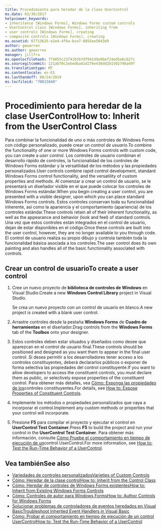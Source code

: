 ```yaml
---
title: Procedimiento para heredar de la clase UserControl
ms.date: 03/30/2017
helpviewer_keywords:
- inheritance [Windows Forms], Windows Forms custom controls
- UserControl class [Windows Forms], inheriting from
- user controls [Windows Forms], creating
- composite controls [Windows Forms], creating
ms.assetid: 67713625-e2e4-4f6a-bce7-0855ee5043d9
author: gewarren
ms.author: gewarren
manager: jillfra
ms.openlocfilehash: 7f4055c2374103b7df941d9a9bef24ed5e6cb27c
ms.sourcegitcommit: 121ab70c1ebedba41d276e436dd2b1502748a49f
ms.translationtype: MT
ms.contentlocale: es-ES
ms.lasthandoff: 08/24/2019
ms.locfileid: "70015840"
---
```

# <a name="how-to-inherit-from-the-usercontrol-class"></a><span data-ttu-id="5bd44-102">Procedimiento para heredar de la clase UserControl</span><span class="sxs-lookup"><span data-stu-id="5bd44-102">How to: Inherit from the UserControl Class</span></span>

<span data-ttu-id="5bd44-103">Para combinar la funcionalidad de uno o más controles de Windows Forms con código personalizado, puede crear un *control de usuario*.</span><span class="sxs-lookup"><span data-stu-id="5bd44-103">To combine the functionality of one or more Windows Forms controls with custom code, you can create a *user control*.</span></span> <span data-ttu-id="5bd44-104">Los controles de usuario combinan el desarrollo rápido de controles, la funcionalidad de los controles de Windows Forms estándar y la versatilidad de los métodos y las propiedades personalizados.</span><span class="sxs-lookup"><span data-stu-id="5bd44-104">User controls combine rapid control development, standard Windows Forms control functionality, and the versatility of custom properties and methods.</span></span> <span data-ttu-id="5bd44-105">Al comenzar a crear un control de usuario, se le presentará un diseñador visible en el que puede colocar los controles de Windows Forms estándar.</span><span class="sxs-lookup"><span data-stu-id="5bd44-105">When you begin creating a user control, you are presented with a visible designer, upon which you can place standard Windows Forms controls.</span></span> <span data-ttu-id="5bd44-106">Estos controles conservan toda su funcionalidad inherente, así como la apariencia y el comportamiento (apariencia) de los controles estándar.</span><span class="sxs-lookup"><span data-stu-id="5bd44-106">These controls retain all of their inherent functionality, as well as the appearance and behavior (look and feel) of standard controls.</span></span> <span data-ttu-id="5bd44-107">Una vez que estos controles están integrados en el control de usuario, dejan de estar disponibles en el código.</span><span class="sxs-lookup"><span data-stu-id="5bd44-107">Once these controls are built into the user control, however, they are no longer available to you through code.</span></span> <span data-ttu-id="5bd44-108">El control de usuario realiza su propio dibujo y controla también toda la funcionalidad básica asociada a los controles.</span><span class="sxs-lookup"><span data-stu-id="5bd44-108">The user control does its own painting and also handles all of the basic functionality associated with controls.</span></span>

## <a name="to-create-a-user-control"></a><span data-ttu-id="5bd44-109">Crear un control de usuario</span><span class="sxs-lookup"><span data-stu-id="5bd44-109">To create a user control</span></span>

1. <span data-ttu-id="5bd44-110">Cree un nuevo proyecto de **biblioteca de controles de Windows** en Visual Studio.</span><span class="sxs-lookup"><span data-stu-id="5bd44-110">Create a new **Windows Control Library** project in Visual Studio.</span></span>

   <span data-ttu-id="5bd44-111">Se crea un nuevo proyecto con un control de usuario en blanco.</span><span class="sxs-lookup"><span data-stu-id="5bd44-111">A new project is created with a blank user control.</span></span>

2. <span data-ttu-id="5bd44-112">Arrastre controles desde la pestaña **Windows Forms** de **Cuadro de herramientas** en el diseñador.</span><span class="sxs-lookup"><span data-stu-id="5bd44-112">Drag controls from the **Windows Forms** tab of the **Toolbox** onto your designer.</span></span>

3. <span data-ttu-id="5bd44-113">Estos controles deben estar situados y diseñados como desee que aparezcan en el control de usuario final.</span><span class="sxs-lookup"><span data-stu-id="5bd44-113">These controls should be positioned and designed as you want them to appear in the final user control.</span></span> <span data-ttu-id="5bd44-114">Si desea permitir a los desarrolladores tener acceso a los controles constituyentes, deberá declararlos públicos o exponer de forma selectiva las propiedades del control constituyente.</span><span class="sxs-lookup"><span data-stu-id="5bd44-114">If you want to allow developers to access the constituent controls, you must declare them as public, or selectively expose properties of the constituent control.</span></span> <span data-ttu-id="5bd44-115">Para obtener más detalles, vea [Cómo: Exponga las propiedades de los](how-to-expose-properties-of-constituent-controls.md)controles constituyentes.</span><span class="sxs-lookup"><span data-stu-id="5bd44-115">For details, see [How to: Expose Properties of Constituent Controls](how-to-expose-properties-of-constituent-controls.md).</span></span>

4. <span data-ttu-id="5bd44-116">Implemente los métodos o propiedades personalizados que vaya a incorporar el control.</span><span class="sxs-lookup"><span data-stu-id="5bd44-116">Implement any custom methods or properties that your control will incorporate.</span></span>

5. <span data-ttu-id="5bd44-117">Presione **F5** para compilar el proyecto y ejecutar el control en **UserControl Test Container**.</span><span class="sxs-lookup"><span data-stu-id="5bd44-117">Press **F5** to build the project and run your control in the **UserControl Test Container**.</span></span> <span data-ttu-id="5bd44-118">Para obtener más información, consulte [Cómo Pruebe el comportamiento en tiempo de ejecución de un](how-to-test-the-run-time-behavior-of-a-usercontrol.md)control UserControl.</span><span class="sxs-lookup"><span data-stu-id="5bd44-118">For more information, see [How to: Test the Run-Time Behavior of a UserControl](how-to-test-the-run-time-behavior-of-a-usercontrol.md).</span></span>

## <a name="see-also"></a><span data-ttu-id="5bd44-119">Vea también</span><span class="sxs-lookup"><span data-stu-id="5bd44-119">See also</span></span>

- [<span data-ttu-id="5bd44-120">Variedades de controles personalizados</span><span class="sxs-lookup"><span data-stu-id="5bd44-120">Varieties of Custom Controls</span></span>](varieties-of-custom-controls.md)
- [<span data-ttu-id="5bd44-121">Cómo: Heredar de la clase control</span><span class="sxs-lookup"><span data-stu-id="5bd44-121">How to: Inherit from the Control Class</span></span>](how-to-inherit-from-the-control-class.md)
- [<span data-ttu-id="5bd44-122">Cómo: Heredar de controles de Windows Forms existentes</span><span class="sxs-lookup"><span data-stu-id="5bd44-122">How to: Inherit from Existing Windows Forms Controls</span></span>](how-to-inherit-from-existing-windows-forms-controls.md)
- [<span data-ttu-id="5bd44-123">Cómo: Controles de autor para Windows Forms</span><span class="sxs-lookup"><span data-stu-id="5bd44-123">How to: Author Controls for Windows Forms</span></span>](how-to-author-controls-for-windows-forms.md)
- [<span data-ttu-id="5bd44-124">Solucionar problemas de controladores de eventos heredados en Visual Basic</span><span class="sxs-lookup"><span data-stu-id="5bd44-124">Troubleshoot Inherited Event Handlers in Visual Basic</span></span>](~/docs/visual-basic/programming-guide/language-features/events/troubleshooting-inherited-event-handlers.md)
- [<span data-ttu-id="5bd44-125">Cómo: Probar el comportamiento en tiempo de ejecución de un control UserControl</span><span class="sxs-lookup"><span data-stu-id="5bd44-125">How to: Test the Run-Time Behavior of a UserControl</span></span>](how-to-test-the-run-time-behavior-of-a-usercontrol.md)
